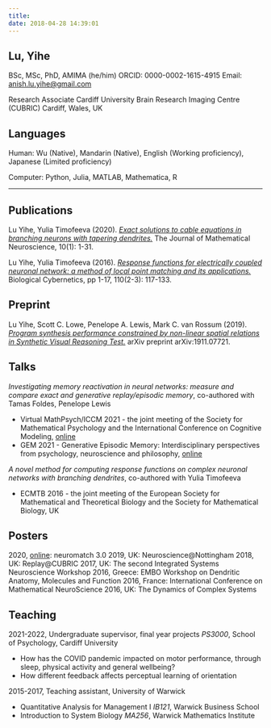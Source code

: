 ```yaml
---
title:
date: 2018-04-28 14:39:01
---
```


## Lu, Yihe 
BSc, MSc, PhD, AMIMA (he/him)
ORCID: 0000-0002-1615-4915
Email: anish.lu.yihe@gmail.com

Research Associate
Cardiff University Brain Research Imaging Centre (CUBRIC)
Cardiff, Wales, UK

## Languages

Human: Wu (Native), Mandarin (Native), English (Working proficiency), Japanese (Limited proficiency)

Computer: Python, Julia, MATLAB, Mathematica, R

***

## Publications

Lu Yihe, Yulia Timofeeva (2020). [*Exact solutions to cable equations in branching neurons with tapering dendrites.*](https://mathematical-neuroscience.springeropen.com/articles/10.1186/s13408-020-0078-z) The Journal of Mathematical Neuroscience, 10(1): 1-31.

Lu Yihe, Yulia Timofeeva (2016). [*Response functions for electrically coupled neuronal network: a method of local point matching and its applications.*](https://link.springer.com/article/10.1007/s00422-016-0681-y) Biological Cybernetics, pp 1-17, 110(2-3):  117-133.  

## Preprint

Lu Yihe, Scott C. Lowe, Penelope A. Lewis, Mark C. van Rossum (2019). [*Program synthesis performance constrained by non-linear spatial relations in Synthetic Visual Reasoning Test.*](https://arxiv.org/abs/1911.07721) arXiv preprint arXiv:1911.07721.  

## Talks

*Investigating memory reactivation in neural networks: measure and compare exact and generative replay/episodic memory*, co-authored with Tamas Foldes, Penelope Lewis
- Virtual MathPsych/ICCM 2021 - the joint meeting of the Society for Mathematical Psychology and the International Conference on Cognitive Modeling, [online](https://mathpsych.org/presentation/488)
- GEM 2021 - Generative Episodic Memory: Interdisciplinary perspectives from psychology, neuroscience and philosophy, [online](https://www.youtube.com/watch?v=rRXNqVu43IE)

*A novel method for computing response functions on complex neuronal networks with branching dendrites*, co-authored with Yulia Timofeeva
- ECMTB 2016 - the joint meeting of the European Society for Mathematical and Theoretical Biology and the Society for Mathematical Biology, UK


## Posters
2020, [online](https://www.youtube.com/watch?v=-Yobu0bKIwc): neuromatch 3.0
2019, UK: Neuroscience@Nottingham
2018, UK: Replay@CUBRIC
2017, UK: The second Integrated Systems Neuroscience Workshop
2016, Greece: EMBO Workshop on Dendritic Anatomy, Molecules and Function
2016, France: International Conference on Mathematical NeuroScience
2016, UK: The Dynamics of Complex Systems



## Teaching

2021-2022, Undergraduate supervisor, final year projects *PS3000*, School of Psychology, Cardiff University
- How has the COVID pandemic impacted on motor performance, through sleep, physical activity and general wellbeing?
- How different feedback affects perceptual learning of orientation

2015-2017, Teaching assistant, University of Warwick
- Quantitative Analysis for Management I *IB121*, Warwick Business School
- Introduction to System Biology *MA256*, Warwick Mathematics Institute
